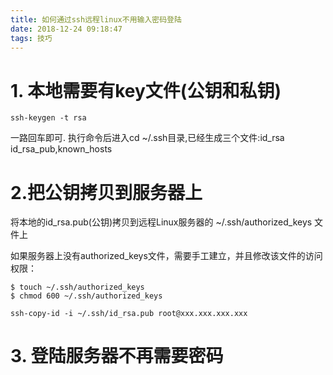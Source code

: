 ```yaml
---
title: 如何通过ssh远程linux不用输入密码登陆
date: 2018-12-24 09:18:47
tags: 技巧
---
```


# 1. 本地需要有key文件(公钥和私钥)
```
ssh-keygen -t rsa
```
一路回车即可. 执行命令后进入cd ~/.ssh目录,已经生成三个文件:id_rsa id_rsa_pub,known_hosts

# 2.把公钥拷贝到服务器上

将本地的id_rsa.pub(公钥)拷贝到远程Linux服务器的 ~/.ssh/authorized_keys 文件上

如果服务器上没有authorized_keys文件，需要手工建立，并且修改该文件的访问权限：
```
$ touch ~/.ssh/authorized_keys
$ chmod 600 ~/.ssh/authorized_keys

ssh-copy-id -i ~/.ssh/id_rsa.pub root@xxx.xxx.xxx.xxx
```

# 3. 登陆服务器不再需要密码

